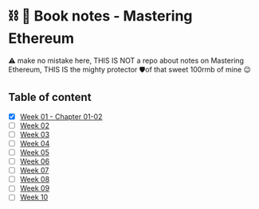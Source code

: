 # ⛓ 📝 Book notes - Mastering Ethereum

⚠️ make no mistake here, THIS IS NOT a repo about notes on Mastering Ethereum, THIS IS the mighty protector 🛡of that sweet 100rmb of mine 😉

## Table of content
- [X] [Week 01 - Chapter 01-02](./week_01.md)
- [ ] [Week 02](./week_02.md)
- [ ] [Week 03](./week_03.md)
- [ ] [Week 04](./week_04.md)
- [ ] [Week 05](./week_05.md)
- [ ] [Week 06](./week_06.md)
- [ ] [Week 07](./week_07.md)
- [ ] [Week 08](./week_08.md)
- [ ] [Week 09](./week_09.md)
- [ ] [Week 10](./week_10.md)

